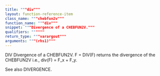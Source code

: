 ```yaml
---
title: """div"""
layout: function-reference-item
class_name: """chebfun2v"""
function_name: """div"""
snippet: """Divergence of a CHEBFUN2V."""
qualifiers: """"""
return_type: """varargout"""
arguments: """(rhs1)"""
---
```


 DIV   Divergence of a CHEBFUN2V.
    F = DIV(F) returns the divergence of the CHEBFUN2V i.e., div(F) = F_x + F_y.
  
  See also DIVERGENCE.
